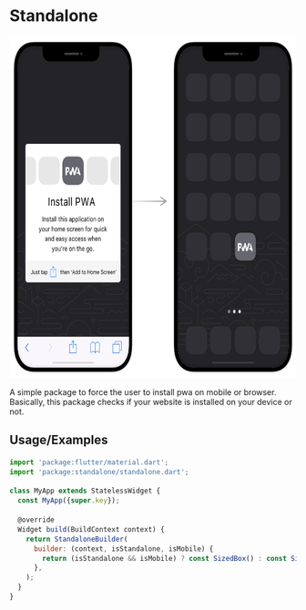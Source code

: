 
# Standalone


<img src="https://raw.githubusercontent.com/bahiraei/standalone/main/.github/images/image.png" alt="drawing" height="600"/>

A simple package to force the user to install pwa on mobile or browser.
Basically, this package checks if your website is installed on your device or not.



## Usage/Examples

```javascript
import 'package:flutter/material.dart';
import 'package:standalone/standalone.dart';

class MyApp extends StatelessWidget {
  const MyApp({super.key});

  @override
  Widget build(BuildContext context) {
    return StandaloneBuilder(
      builder: (context, isStandalone, isMobile) {
        return (isStandalone && isMobile) ? const SizedBox() : const SizedBox();
      },
    );
  }
}
```


